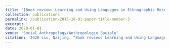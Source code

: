 ```yaml
---
title: "[Book review: Learning and Using Languages in Ethnographic Research. Edited by Robert Gibb, Annabel Tremlett and Julien Danero Iglesias.](https://doi.org/10.1111/1469-8676.12985)"
collection: publications
permalink: /publication/2015-10-01-paper-title-number-3
excerpt: ''
date: 2020-01-01
venue: 'Social Anthropology/Anthropologie Sociale'
citation: '2020 Liu, Naijing. “Book review: Learning and Using Languages in Ethnographic Research. Edited by Robert Gibb, Annabel Tremlett and Julien Danero Iglesias.” Social Anthropology/Anthropologie Sociale (Q1 Journal inanthropology). doi:10.1111/1469-8676.12985'
---
```

<!-- 
; Download paper [here](/files/陈亮_刘乃菁_全球地方化_疫情下非洲公立大学的转型危机 en.pdf)

; Recommended citation: Liu, Naijing. (2015). "Paper Title Number 3." <i>Journal 1</i>. 1(3). -->
